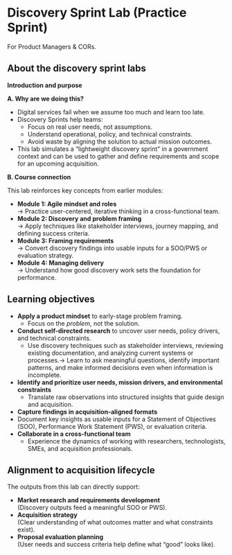 # Discovery Sprint Lab (Practice Sprint)

For Product Managers & CORs.

## About the discovery sprint labs 

**Introduction and purpose**

**A. Why are we doing this?**

* Digital services fail when we assume too much and learn too late.
* Discovery Sprints help teams:
  * Focus on real user needs, not assumptions.
  * Understand operational, policy, and technical constraints.
  * Avoid waste by aligning the solution to actual mission outcomes.
* This lab simulates a “lightweight discovery sprint” in a government context and can be used to gather and define requirements and scope for an upcoming acquisition.

**B. Course connection**

This lab reinforces key concepts from earlier modules:

* **Module 1: Agile mindset and roles**  
  → Practice user-centered, iterative thinking in a cross-functional team.
* **Module 2: Discovery and problem framing**  
  → Apply techniques like stakeholder interviews, journey mapping, and defining success criteria.
* **Module 3: Framing requirements**  
  → Convert discovery findings into usable inputs for a SOO/PWS or evaluation strategy.
* **Module 4: Managing delivery**  
  → Understand how good discovery work sets the foundation for performance.

## Learning objectives

* **Apply a product mindset** to early-stage problem framing.  
  * Focus on the *problem*, not the solution.  
* **Conduct self-directed research** to uncover user needs, policy drivers, and technical constraints.  
  * Use discovery techniques such as stakeholder interviews, reviewing existing documentation, and analyzing current systems or processes.→ Learn to ask meaningful questions, identify important patterns, and make informed decisions even when information is incomplete.  
* **Identify and prioritize user needs, mission drivers, and environmental constraints**  
  * Translate raw observations into structured insights that guide design and acquisition.  
*  **Capture findings in acquisition-aligned formats**  
  * Document key insights as usable inputs for a Statement of Objectives (SOO), Performance Work Statement (PWS), or evaluation criteria.  
*   **Collaborate in a cross-functional team**  
    - Experience the dynamics of working with researchers, technologists, SMEs, and acquisition professionals.

## Alignment to acquisition lifecycle

The outputs from this lab can directly support:
* **Market research and requirements development**  
  (Discovery outputs feed a meaningful SOO or PWS).
* **Acquisition strategy**  
  (Clear understanding of what outcomes matter and what constraints exist).
* **Proposal evaluation planning**  
  (User needs and success criteria help define what “good” looks like).
